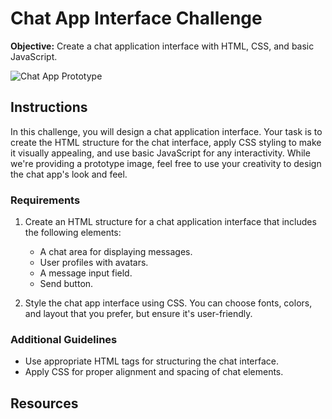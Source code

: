 # Chat App Interface Challenge
**Objective:** Create a chat application interface with HTML, CSS, and basic JavaScript.

![Chat App Prototype](prototype.png)

## Instructions
In this challenge, you will design a chat application interface. Your task is to create the HTML structure for the chat interface, apply CSS styling to make it visually appealing, and use basic JavaScript for any interactivity. While we're providing a prototype image, feel free to use your creativity to design the chat app's look and feel.

### Requirements
1. Create an HTML structure for a chat application interface that includes the following elements:
   - A chat area for displaying messages.
   - User profiles with avatars.
   - A message input field.
   - Send button.

2. Style the chat app interface using CSS. You can choose fonts, colors, and layout that you prefer, but ensure it's user-friendly.

### Additional Guidelines
- Use appropriate HTML tags for structuring the chat interface.
- Apply CSS for proper alignment and spacing of chat elements.

## Resources